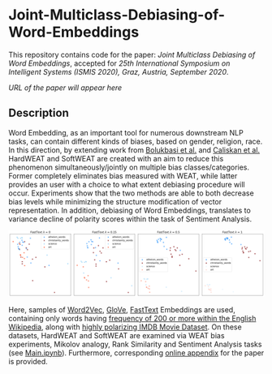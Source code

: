 # Joint-Multiclass-Debiasing-of-Word-Embeddings
This repository contains code for the paper: *Joint Multiclass Debiasing of Word Embeddings*, accepted for *25th International Symposium on Intelligent Systems (ISMIS 2020), Graz, Austria, September 2020*. 

*URL of the paper will appear here*

## Description

Word Embedding, as an important tool for numerous downstream NLP tasks, can contain different kinds of biases, based on gender, religion, race. In this direction, by extending work from [Bolukbasi et al.](https://papers.nips.cc/paper/6228-man-is-to-computer-programmer-as-woman-is-to-homemaker-debiasing-word-embeddings.pdf) and [Caliskan et al.](https://science.sciencemag.org/content/356/6334/183) HardWEAT and SoftWEAT are created with an aim to reduce this phenomenon simultaneously/jointly on multiple bias classes/categories. Former completely eliminates bias measured with WEAT, while latter provides an user with a choice to what extent debiasing procedure will occur. Experiments show that the two methods are able to both decrease bias levels while minimizing the structure modification of vector representation. In addition, debiasing of Word Embeddings, translates to variance decline of polarity scores within the task of Sentiment Analysis.

![SoftWEAT](https://github.com/RadomirPopovicFON/Joint-Multiclass-Debiasing-of-Word-Embeddings/blob/master/Images/softweat_change.png "SoftWEAT Debiasing on FastText Word Embedding.")

Here, samples of [Word2Vec](https://drive.google.com/uc?id=0B7XkCwpI5KDYNlNUTTlSS21pQmM), [GloVe](https://nlp.stanford.edu/projects/glove/), [FastText](https://fasttext.cc/docs/en/english-vectors.html) Embeddings are used, containing only words having [frequency of 200 or more within the English Wikipedia](https://github.com/PrincetonML/SIF/blob/master/auxiliary_data/enwiki_vocab_min200.txt), along with [highly polarizing IMDB Movie Dataset](https://www.aclweb.org/anthology/P11-1015/). On these datasets, HardWEAT and SoftWEAT are examined via WEAT bias experiments, Mikolov analogy, Rank Similarity and Sentiment Analysis tasks (see [Main.ipynb](https://github.com/RadomirPopovicFON/Joint-Multiclass-Debiasing-of-Word-Embeddings/blob/master/Main.ipynb)). Furthermore, corresponding [online appendix](https://github.com/RadomirPopovicFON/Joint-Multiclass-Debiasing-of-Word-Embeddings/blob/master/Online%20Appendix.pdf) for the paper is provided.
